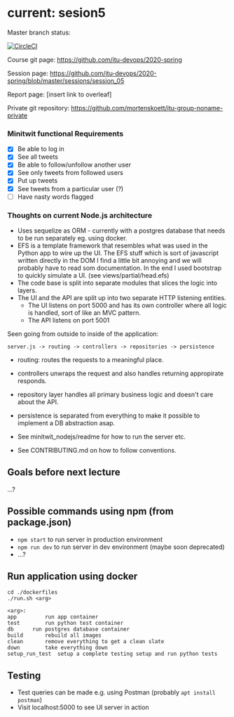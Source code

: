 # current: sesion5

Master branch status:

[![CircleCI](https://circleci.com/gh/mortenskoett/itu-devops-group-noname/tree/master.svg?style=svg)](https://app.circleci.com/github/mortenskoett/itu-devops-group-noname/pipelines)

Course git page: https://github.com/itu-devops/2020-spring

Session page: https://github.com/itu-devops/2020-spring/blob/master/sessions/session_05

Report page: [insert link to overleaf]

Private git repository: https://github.com/mortenskoett/itu-group-noname-private

### Minitwit functional Requirements
- [x] Be able to log in
- [x] See all tweets
- [x] Be able to follow/unfollow another user
- [x] See only tweets from followed users
- [x] Put up tweets
- [x] See tweets from a particular user (?)
- [ ] Have nasty words flagged

### Thoughts on current Node.js architecture
- Uses sequelize as ORM - currently with a postgres database that needs to be run separately eg. using docker.
- EFS is a template framework that resembles what was used in the Python app to wire up the UI. 
	The EFS stuff which is sort of javascript written directly in the DOM I find a little bit annoying and we 
	will probably have to read som documentation. In the end I used bootstrap to quickly simulate a UI. 
	(see views/partial/head.efs)
- The code base is split into separate modules that slices the logic into layers.
- The UI and the API are split up into two separate HTTP listening entities.
    - The UI listens on port 5000 and has its own controller where all logic is handled, sort of like an MVC pattern.
    - The API listens on port 5001

Seen going from outside to inside of the application:

`server.js -> routing -> controllers -> repositories -> persistence`

- routing: routes the requests to a meaningful place.
- controllers unwraps the request and also handles returning appropirate responds.
- repository layer handles all primary business logic and doesn't care about the API.
- persistence is separated from everything to make it possible to implement a DB abstraction asap.


- See minitwit_nodejs/readme for how to run the server etc.
- See CONTRIBUTING.md on how to follow conventions.

## Goals before next lecture
...?

## Possible commands using npm (from package.json)
- `npm start` to run server in production environment
- `npm run dev` to run server in dev environment (maybe soon deprecated)
- ...?

## Run application using docker
```
cd ./dockerfiles
./run.sh <arg>

<arg>:
app 		run app container
test 		run python test container
db 		run postgres database container
build 		rebuild all images
clean 		remove everything to get a clean slate
down 		take everything down
setup_run_test 	setup a complete testing setup and run python tests
```

## Testing
- Test queries can be made e.g. using Postman (probably `apt install postman`)
- Visit localhost:5000 to see UI server in action
